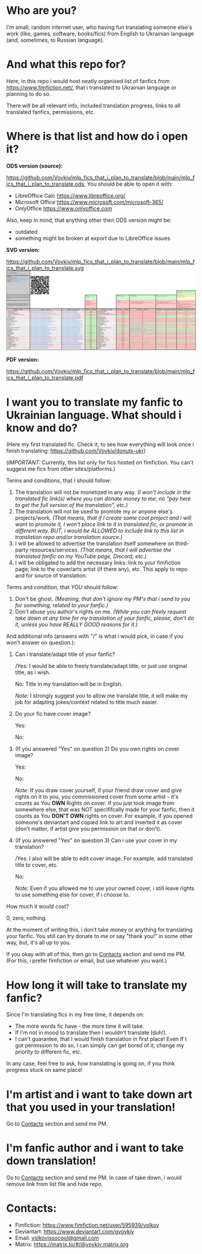 # Who are you?
I'm small, random internet user, who having fun translating someone else's work (like, games, software, books/fics) from English to Ukrainian language (and, sometimes, to Russian language).

# And what this repo for?
Here, in this repo i would host neatly organised list of fanfics from https://www.fimfiction.net/, that i translated to Ukrainian language or planning to do so.

There will be all relevant info, included translation progress, links to all translated fanfics, permissions, etc.

# Where is that list and how do i open it?

**ODS version (source):**

https://github.com/Vovkiv/mlp_fics_that_i_plan_to_translate/blob/main/mlp_fics_that_i_plan_to_translate.ods;
You should be able to open it with:
* LibreOffice Calc https://www.libreoffice.org/
* Microsoft Office https://www.microsoft.com/microsoft-365/
* OnlyOffice https://www.onlyoffice.com

Also, keep in mind, that anything other then ODS version might be:
* outdated
* something might be broken at export due to LibreOffice issues

**SVG version:**

https://github.com/Vovkiv/mlp_fics_that_i_plan_to_translate/blob/main/mlp_fics_that_i_plan_to_translate.svg
![a](https://github.com/Vovkiv/mlp_fics_that_i_plan_to_translate/blob/main/mlp_fics_that_i_plan_to_translate.svg)


**PDF version:**

https://github.com/Vovkiv/mlp_fics_that_i_plan_to_translate/blob/main/mlp_fics_that_i_plan_to_translate.pdf

# I want you to translate my fanfic to Ukrainian language. What should i know and do?
(Here my first translated fic. Check it, to see how everything will look once i finish translating: https://github.com/Vovkiv/donuts-ukr)

(_IMPORTANT:_ Currently, this list only for fics hosted on fimfiction. You can't suggest me fics from other sites/platforms.)

Terms and conditions, that _I_ should follow:
1. The translation will not be monetized in any way. _(I won't include in the translated fic link(s) where you can donate money to me; no "pay here to get the full version of the translation", etc.)_
2. The translation will not be used to promote my or anyone else's projects/work. _(That means, that if I create some cool project and i will want to promote it, I won't place link to it in translated fic, or promote in different way. BUT, i would be ALLOWED to include link to this list in translation repo and/or translation source.)_
3. I will be allowed to advertise the translation itself somewhere on third-party resources/services. _(That means, that I will advertise the translated fanfic on my YouTube page, Discord, etc.)_
4. I will be obligated to add the necessary links: link to your fimfiction page; link to the cover/arts artist (if there any), etc. This apply to repo and for source of  translation.

Terms and condition, that _YOU_ should follow:
1. Don't be ghost. _(Meaning, that don't ignore my PM's that i send to you for something, related to your fanfic.)_
2. Don't abuse you author's rights on me. _(While you can freely request take down at any time for my translation of your fanfic, please, don't do it, unless you have REALLY GOOD reasons for it.)_

And additional info (answers with "/" is what i would pick, in case if you won't answer on question.):
1. Can i translate/adapt title of your fanfic?
   
   /Yes: I would be able to freely translate/adapt title, or just use original title, as i wish.
   
   No: Title in my translation will be in English.

   _Note:_ I strongly suggest you to allow me translate title, it will make my job for adapting jokes/context related to title much easier.
2. Do your fic have cover image?

    Yes:

    No:
   
3. (If you answered "Yes" on question 2) Do you own rights on cover image?

   Yes:

   No:

   _Note:_ If you draw cover yourself, if your friend draw cover and give rights on it to you, you commissioned cover from some artist - it's counts as You **OWN** Rights on cover. If you just took image from somewhere else, that was NOT specififcally made for your fanfic, then it counts as You **DON'T OWN** rights on cover. For example, if you opened someone's deviantart and copied link to art and inserted it as cover (don't matter, if artist give you permission on that or don't).

4. (If you answered "Yes" on question 3) Can i use your cover in my translation?

   /Yes: I also will be able to edit cover image. For example, add translated title to cover, etc.

   No:

   _Note:_ Even if you allowed me to use your owned cover, i still leave rights to use something else for cover, if i choose to.

How much it would cost?

0, zero, nothing.

At the moment of writing this, i don't take money or anything for translating your fanfic. You still can try donate to me or say "thank you!" in some other way, but, it's all up to you. 

If you okay with all of this, then go to [Contacts](https://github.com/Vovkiv/mlp_fics_that_i_plan_to_translate/tree/main#contacts) section and send me PM. (For this, i prefer fimfiction or email, but use whatever you want.)

# How long it will take to translate my fanfic?
Since I'm translating fics in my free time, it depends on:
* The more words fic have - the more time it will take.
* If I'm not in mood to translate then I wouldn't translate (duh!).
* I can't guarantee, that I would finish translation in first place! Even If I got permission to do so, I can simply can get bored of it, change my priority to different fic, etc.

In any case, feel free to ask, how translating is going on, if you think progress stuck on same place!

# I'm artist and i want to take down art that you used in your translation!
Go to [Contacts](https://github.com/Vovkiv/mlp_fics_that_i_plan_to_translate/tree/main#contacts) section and send me PM.

# I'm fanfic author and i want to take down translation!
Go to [Contacts](https://github.com/Vovkiv/mlp_fics_that_i_plan_to_translate/tree/main#contacts) section and send me PM. In case of take down, i would remove link from list file and hide repo. 

# Contacts:
* Fimfiction: https://www.fimfiction.net/user/595939/volkov
* Deviantart: https://www.deviantart.com/gvovkiv
* Email: volkovissocool@gmail.com
* Matrix: https://matrix.to/#/@vovkiv:matrix.org
